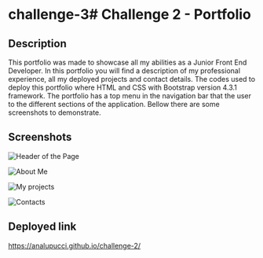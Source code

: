 # challenge-3# Challenge 2 - Portfolio

## Description

This portfolio was made to showcase all my abilities as a Junior Front End Developer. 
In this portfolio you will find a description of my professional experience, all my deployed projects and contact details.
The codes used to deploy this portfolio where HTML and CSS with Bootstrap version 4.3.1 framework.
The portfolio has a top menu in the navigation bar that the user to the different sections of the application. Bellow there are some screenshots to demonstrate.


## Screenshots

![Header of the Page](images/Screenshot%202022-12-06%20at%2013.30.33.png)


![About Me](images/Screenshot%202022-12-06%20at%2013.30.53.png)


![My projects](images/Screenshot%202022-12-06%20at%2013.31.11.png)


![Contacts](images/Screenshot%202022-12-06%20at%2013.31.23.png)

## Deployed link

https://analupucci.github.io/challenge-2/